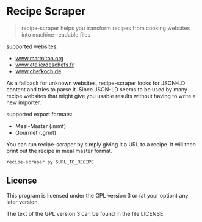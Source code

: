 # Recipe Scraper

> recipe-scraper helps you transform recipes from cooking websites
> into machine-readable files

supported websites:

* www.marmiton.org
* www.atelierdeschefs.fr
* www.chefkoch.de

As a fallback for unknown websites, recipe-scraper looks for JSON-LD
content and tries to parse it. Since JSON-LD seems to be used by many
recipe websites that might give you usable results without having to
write a new importer.

supported export formats:

* Meal-Master (.mmf)
* Gourmet (.grmt)

You can run recipe-scraper by simply giving it a URL to a recipe.
It will then print out the recipe in meal master format.

```
recipe-scraper.py $URL_TO_RECIPE
```

## License

This program is licensed under the GPL version 3 or (at your option)
any later version.

The text of the GPL version 3 can be found in the file LICENSE.
